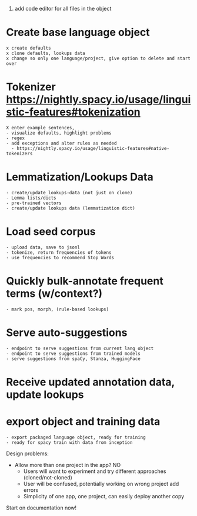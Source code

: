 1. add code editor for all files in the object 

# Create base language object
    x create defaults
    x clone defaults, lookups data
    x change so only one language/project, give option to delete and start over

# Tokenizer  https://nightly.spacy.io/usage/linguistic-features#tokenization
    X enter example sentences, 
    - visualize defaults, highlight problems
    - regex
    - add exceptions and alter rules as needed 
      - https://nightly.spacy.io/usage/linguistic-features#native-tokenizers

# Lemmatization/Lookups Data
    - create/update lookups-data (not just on clone)
    - Lemma lists/dicts
    - pre-trained vectors 
    - create/update lookups data (lemmatization dict)

# Load seed corpus     
    - upload data, save to jsonl
    - tokenize, return frequencies of tokens
    - use frequencies to recommend Stop Words 

# Quickly bulk-annotate frequent terms (w/context?)
    - mark pos, morph, (rule-based lookups)

# Serve auto-suggestions 
    - endpoint to serve suggestions from current lang object
    - endpoint to serve suggestions from trained models 
    - serve suggestions from spaCy, Stanza, HuggingFace

# Receive updated annotation data, update lookups

# export object and training data
    - export packaged language object, ready for training 
    - ready for spacy train with data from inception 



Design problems:
- Allow more than one project in the app? NO
    - Users will want to experiment and try different approaches (cloned/not-cloned)
    - User will be confused, potentially working on wrong project add errors
    - Simplicity of one app, one project, can easily deploy another copy 

Start on documentation now!